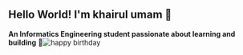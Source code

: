 ## Hello World! I'm khairul umam 👋

<!--
**KHAIRUL-UMAM/khairul-umam** is a ✨ _special_ ✨ repository because its `README.md` (this file) appears on your GitHub profile.

Here are some ideas to get you started:

- 🔭 I’m currently working on ...
- 🌱 I’m currently learning ...
- 👯 I’m looking to collaborate on ...
- 🤔 I’m looking for help with ...
- 💬 Ask me about ...
- 📫 How to reach me: ...
- 😄 Pronouns: ...
- ⚡ Fun fact: ...
-->
__An Informatics Engineering student passionate about learning and building__
🌱![happy birthday](https://media.giphy.com/media/eB49k2D4TH9b4RZguj/giphy.gif)

